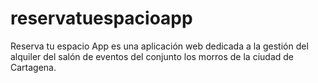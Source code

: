 # reservatuespacioapp
Reserva tu espacio App es una aplicación web dedicada a la gestión del alquiler del salón de eventos del conjunto los morros de la ciudad de Cartagena.
